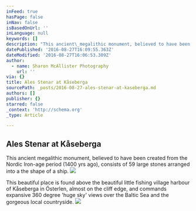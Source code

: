 ```yaml
---
inFeed: true
hasPage: false
inNav: false
isBasedOnUrl: ''
inLanguage: null
keywords: []
description: "This ancient\_megalithic monument, believed to have been created from the Nordic Iron-age period (1400 yrs ago), consists of 59 large stones arranged into a the shape of a ship.\_"
datePublished: '2016-08-27T16:09:55.363Z'
dateModified: '2016-08-27T16:06:53.309Z'
author:
  - name: Sharon McAllister Photography
    url: ''
via: {}
title: Ales Stenar at Kåseberga
sourcePath: _posts/2016-08-27-ales-stenar-at-kaseberga.md
authors: []
publisher: {}
starred: false
_context: 'http://schema.org'
_type: Article

---
```

## Ales Stenar at Kåseberga

This ancient megalithic monument, believed to have been created from the Nordic Iron-age period (1400 yrs ago), consists of 59 large stones arranged into a the shape of a ship. ![](https://the-grid-user-content.s3-us-west-2.amazonaws.com/6af3220a-ee05-4d5b-b1f1-e3863e3c7e45.jpg)

This beautiful place is found above the beautiful little fishing village harbour of Kåseberga in Österlen, almost on the cliff edge, and commands expansive 360 degree 'huge sky' views over the Baltic Sea and the gorgeous local countryside.  ![](https://the-grid-user-content.s3-us-west-2.amazonaws.com/911f6f1a-73bb-46f5-80a1-93a0a0ad65bf.jpg)